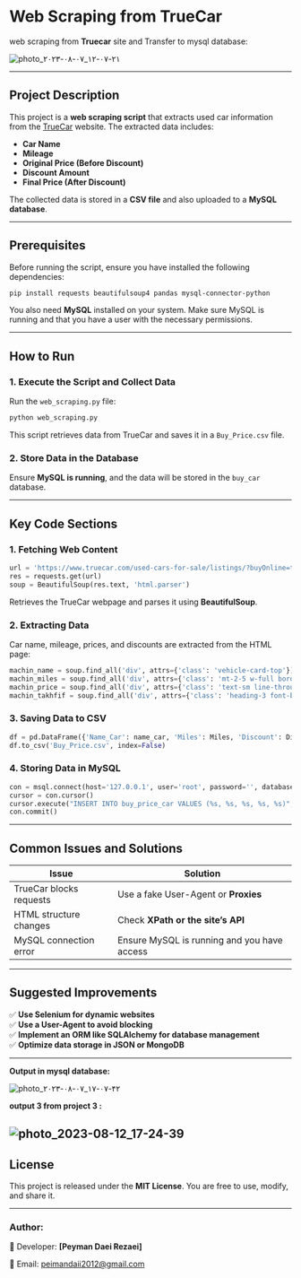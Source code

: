 
# Web Scraping from TrueCar

web scraping from **Truecar** site  and Transfer to mysql database:

![photo_۲۰۲۳-۰۸-۰۷_۱۲-۰۷-۲۱](https://github.com/Peyman2012/web-scraping-from-truecar-site-/assets/88220773/f6a2eb6a-ba5c-428f-ad3f-95bc647b3304)

---

## **Project Description**
This project is a **web scraping script** that extracts used car information from the [TrueCar](https://www.truecar.com/used-cars-for-sale/listings/?buyOnline=true) website. The extracted data includes:
- **Car Name**
- **Mileage**
- **Original Price (Before Discount)**
- **Discount Amount**
- **Final Price (After Discount)**

The collected data is stored in a **CSV file** and also uploaded to a **MySQL database**.

---
## **Prerequisites**
Before running the script, ensure you have installed the following dependencies:
```bash
pip install requests beautifulsoup4 pandas mysql-connector-python
```
You also need **MySQL** installed on your system. Make sure MySQL is running and that you have a user with the necessary permissions.

---
## **How to Run**

### 1. **Execute the Script and Collect Data**
Run the `web_scraping.py` file:
```bash
python web_scraping.py
```
This script retrieves data from TrueCar and saves it in a `Buy_Price.csv` file.

### 2. **Store Data in the Database**
Ensure **MySQL is running**, and the data will be stored in the `buy_car` database.

---
## **Key Code Sections**

### **1. Fetching Web Content**
```python
url = 'https://www.truecar.com/used-cars-for-sale/listings/?buyOnline=true'
res = requests.get(url)
soup = BeautifulSoup(res.text, 'html.parser')
```
Retrieves the TrueCar webpage and parses it using **BeautifulSoup**.

### **2. Extracting Data**
Car name, mileage, prices, and discounts are extracted from the HTML page:
```python
machin_name = soup.find_all('div', attrs={'class': 'vehicle-card-top'})
machin_miles = soup.find_all('div', attrs={'class': 'mt-2-5 w-full border-t pt-2-5'})
machin_price = soup.find_all('div', attrs={'class': 'text-sm line-through'})
machin_takhfif = soup.find_all('div', attrs={'class': 'heading-3 font-bold'})
```

### **3. Saving Data to CSV**
```python
df = pd.DataFrame({'Name_Car': name_car, 'Miles': Miles, 'Discount': Discount, 'With_Discount': with_discount, 'Purchase_price': Purchase_price})
df.to_csv('Buy_Price.csv', index=False)
```

### **4. Storing Data in MySQL**
```python
con = msql.connect(host='127.0.0.1', user='root', password='', database='buy_car')
cursor = con.cursor()
cursor.execute("INSERT INTO buy_price_car VALUES (%s, %s, %s, %s, %s)", tuple(row))
con.commit()
```

---
## **Common Issues and Solutions**
| Issue | Solution |
|-----------------|-------------------------------------------------|
| TrueCar blocks requests | Use a fake User-Agent or **Proxies** |
| HTML structure changes | Check **XPath or the site’s API** |
| MySQL connection error | Ensure MySQL is running and you have access |

---
## **Suggested Improvements**
✅ **Use Selenium for dynamic websites**<br>
✅ **Use a User-Agent to avoid blocking**<br>
✅ **Implement an ORM like SQLAlchemy for database management**<br>
✅ **Optimize data storage in JSON or MongoDB**

---
**Output in mysql database:**

![photo_۲۰۲۳-۰۸-۰۷_۱۷-۰۷-۴۲](https://github.com/Peyman2012/web-scraping-from-truecar-site-/assets/88220773/b67e3899-ad2c-4f98-a4e1-5950bdaad8cf)

**output 3 from project 3 :**

![photo_2023-08-12_17-24-39](https://github.com/Peyman2012/web-scraping-from-truecar-site-/assets/88220773/17defbc7-59a6-4f33-abde-a063e60de31c)
---
## **License**
This project is released under the **MIT License**. You are free to use, modify, and share it.

---
### **Author:**
🚀 Developer: **[Peyman Daei Rezaei]**

📧 Email: peimandaii2012@gmail.com








